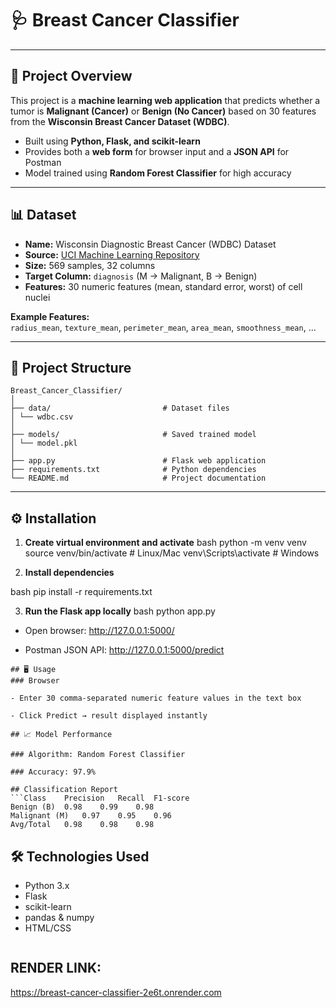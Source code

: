# 🩺 Breast Cancer Classifier

---

## 🚀 Project Overview

This project is a **machine learning web application** that predicts whether a tumor is **Malignant (Cancer)** or **Benign (No Cancer)** based on 30 features from the **Wisconsin Breast Cancer Dataset (WDBC)**.

- Built using **Python, Flask, and scikit-learn**
- Provides both a **web form** for browser input and a **JSON API** for Postman
- Model trained using **Random Forest Classifier** for high accuracy

---

## 📊 Dataset

- **Name:** Wisconsin Diagnostic Breast Cancer (WDBC) Dataset  
- **Source:** [UCI Machine Learning Repository](https://archive.ics.uci.edu/ml/datasets/Breast+Cancer+Wisconsin+(Diagnostic))  
- **Size:** 569 samples, 32 columns  
- **Target Column:** `diagnosis` (M → Malignant, B → Benign)  
- **Features:** 30 numeric features (mean, standard error, worst) of cell nuclei

**Example Features:**  
`radius_mean`, `texture_mean`, `perimeter_mean`, `area_mean`, `smoothness_mean`, …

---

## 🧰 Project Structure

```
Breast_Cancer_Classifier/
│
├── data/                         # Dataset files
│ └── wdbc.csv
│
├── models/                       # Saved trained model
│ └── model.pkl
│
├── app.py                        # Flask web application
├── requirements.txt              # Python dependencies
└── README.md                     # Project documentation
```

---

## ⚙️ Installation




1. **Create virtual environment and activate**
bash
python -m venv venv
source venv/bin/activate  # Linux/Mac
venv\Scripts\activate     # Windows

2. **Install dependencies**

bash
pip install -r requirements.txt


3. **Run the Flask app locally**
bash
python app.py


- Open browser: http://127.0.0.1:5000/

- Postman JSON API: http://127.0.0.1:5000/predict
```
## 🖥️ Usage
### Browser

- Enter 30 comma-separated numeric feature values in the text box

- Click Predict → result displayed instantly

## 📈 Model Performance

### Algorithm: Random Forest Classifier

### Accuracy: 97.9%

## Classification Report
```Class	Precision	Recall	F1-score
Benign (B)	0.98	0.99	0.98
Malignant (M)	0.97	0.95	0.96
Avg/Total	0.98	0.98	0.98

```
## 🛠️ Technologies Used

- Python 3.x
- Flask
- scikit-learn
- pandas & numpy
- HTML/CSS
```
```
## RENDER LINK: 
https://breast-cancer-classifier-2e6t.onrender.com

